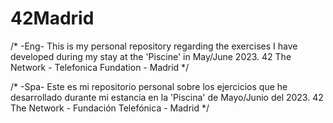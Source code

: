 # 42Madrid

/* -Eng-
This is my personal repository regarding the exercises I have developed during my stay at the 'Piscine' in May/June 2023.
42 The Network - Telefonica Fundation - Madrid */

/* -Spa-
Este es mi repositorio personal sobre los ejercicios que he desarrollado durante mi estancia en la 'Piscina' de Mayo/Junio del 2023.
42 The Network - Fundación Telefónica - Madrid */
